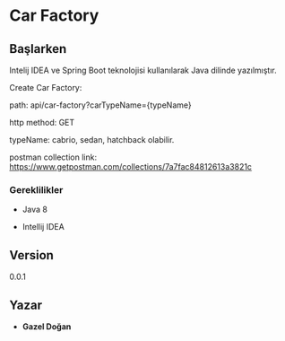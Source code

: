 ﻿# Car Factory

## Başlarken

Intelij IDEA ve Spring Boot teknolojisi kullanılarak Java dilinde yazılmıştır.

Create Car Factory:

path: api/car-factory?carTypeName={typeName}

http method: GET

typeName: cabrio, sedan, hatchback olabilir.

postman collection link: https://www.getpostman.com/collections/7a7fac84812613a3821c


### Gereklilikler

* Java 8

* Intellij IDEA


## Version

0.0.1

## Yazar

* **Gazel Doğan**